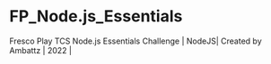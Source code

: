 # FP_Node.js_Essentials

Fresco Play TCS Node.js Essentials Challenge | NodeJS| Created by Ambattz | 2022 |
